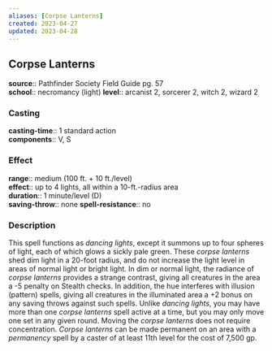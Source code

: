 ```yaml
---
aliases: [Corpse Lanterns]
created: 2023-04-27
updated: 2023-04-28
---
```


## Corpse Lanterns

**source**:: Pathfinder Society Field Guide pg. 57  
**school**:: necromancy (light)
**level**:: arcanist 2, sorcerer 2, witch 2, wizard 2

### Casting

**casting-time**:: 1 standard action  
**components**:: V, S

### Effect

**range**:: medium (100 ft. + 10 ft./level)  
**effect**:: up to 4 lights, all within a 10-ft.-radius area  
**duration**:: 1 minute/level (D)  
**saving-throw**:: none
**spell-resistance**:: no

### Description

This spell functions as *dancing lights*, except it summons up to four spheres of light, each of which glows a sickly pale green. These *corpse lanterns* shed dim light in a 20-foot radius, and do not increase the light level in areas of normal light or bright light. In dim or normal light, the radiance of *corpse lanterns* provides a strange contrast, giving all creatures in the area a -5 penalty on Stealth checks. In addition, the hue interferes with illusion (pattern) spells, giving all creatures in the illuminated area a +2 bonus on any saving throws against such spells. Unlike *dancing lights*, you may have more than one *corpse lanterns* spell active at a time, but you may only move one set in any given round. Moving the *corpse lanterns* does not require concentration. *Corpse lanterns* can be made permanent on an area with a *permanency* spell by a caster of at least 11th level for the cost of 7,500 gp.

